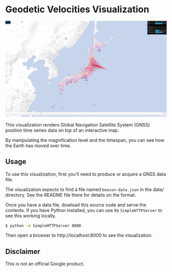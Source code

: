 # Geodetic Velocities Visualization

![Geodetic Velocities Visualization Screenshot](screenshot.png)

This visualization renders Global Navigation Satellite System (GNSS) position
time series data on top of an interactive map.

By manipulating the magnification level and the timespan, you can see how the
Earth has moved over time.

## Usage

To use this visualization, first you'll need to produce or acquire a GNSS data
file.

The visualization expects to find a file named `beacon-data.json` in the data/
directory. See the README file there for details on the format.

Once you have a data file, dowload this source code and serve the contents. If
you have Python installed, you can use its `SimpleHTTPServer` to see this
working locally.

```sh
$ python -m SimpleHTTPServer 8000
```

Then open a browser to http://localhost:8000 to see the visualization.

## Disclaimer

This is not an official Google product.
